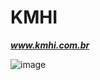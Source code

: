 # KMHI
***www.kmhi.com.br***

![image](https://user-images.githubusercontent.com/39804819/76783810-5445c980-6791-11ea-8c64-889aacc5752d.png)
